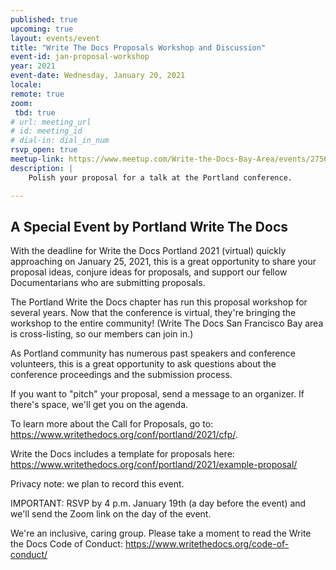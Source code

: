 ```yaml
---
published: true
upcoming: true
layout: events/event
title: "Write The Docs Proposals Workshop and Discussion"
event-id: jan-proposal-workshop
year: 2021
event-date: Wednesday, January 20, 2021
locale:
remote: true
zoom:
 tbd: true
# url: meeting_url
# id: meeting_id
# dial-in: dial_in_num
rsvp_open: true
meetup-link: https://www.meetup.com/Write-the-Docs-Bay-Area/events/275620436
description: |
    Polish your proposal for a talk at the Portland conference.

---
```


## A Special Event by Portland Write The Docs

With the deadline for Write the Docs Portland 2021 (virtual) quickly approaching on January 25, 2021, this is a great opportunity to share your proposal ideas, conjure ideas for proposals, and support our fellow Documentarians who are submitting proposals.

The Portland Write the Docs chapter has run this proposal workshop for several years. Now that the conference is virtual, they're bringing the workshop to the entire community! (Write The Docs San Francisco Bay area is cross-listing, so our members can join in.)

As Portland community has numerous past speakers and conference volunteers, this is a great opportunity to ask questions about the conference proceedings and the submission process.

If you want to "pitch" your proposal, send a message to an organizer. If there's space, we'll get you on the agenda.

To learn more about the Call for Proposals, go to: https://www.writethedocs.org/conf/portland/2021/cfp/.

Write the Docs includes a template for proposals here: https://www.writethedocs.org/conf/portland/2021/example-proposal/

Privacy note: we plan to record this event.

IMPORTANT: RSVP by 4 p.m. January 19th (a day before the event) and we'll send the Zoom link on the day of the event.

We're an inclusive, caring group. Please take a moment to read the Write the Docs Code of Conduct: https://www.writethedocs.org/code-of-conduct/
